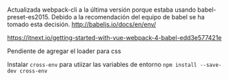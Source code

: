 #

Actualizada webpack-cli a la última versión porque estaba usando babel-preset-es2015. Debido a la recomendación del equipo de babel se ha tomado esta decisión.
http://babeljs.io/docs/en/env/

https://itnext.io/getting-started-with-vue-webpack-4-babel-edd3e577421e

Pendiente de agregar el loader para css

Instalar `cross-env` para utiizar las variables de entorno
`npm install --save-dev cross-env`

